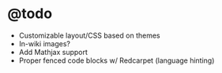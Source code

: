 @todo
=====

* Customizable layout/CSS based on themes
* In-wiki images?
* Add Mathjax support
* Proper fenced code blocks w/ Redcarpet (language hinting)

